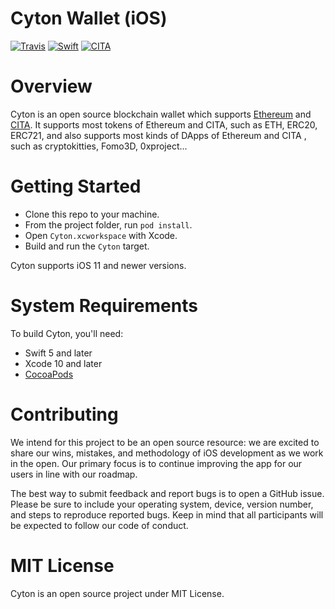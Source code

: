 # Cyton Wallet (iOS)

[![Travis](https://travis-ci.com/cryptape/cyton-ios.svg?branch=develop)](https://travis-ci.com/cryptape/cyton-ios)
[![Swift](https://img.shields.io/badge/Swift-5.0-orange.svg?style=flat)](https://developer.apple.com/swift/)
[![CITA](https://img.shields.io/badge/made%20for-CITA-blue.svg)](https://www.citahub.com)

Overview
===============

Cyton is an open source blockchain wallet which supports [Ethereum](https://www.ethereum.org/) and [CITA](https://github.com/cryptape/cita). It supports most tokens of Ethereum and CITA, such as ETH, ERC20, ERC721, and also supports most kinds of DApps of Ethereum and CITA , such as cryptokitties, Fomo3D, 0xproject...

Getting Started
===============

* Clone this repo to your machine.
* From the project folder, run `pod install`.
* Open `Cyton.xcworkspace` with Xcode.
* Build and run the `Cyton` target.

Cyton supports iOS 11 and newer versions.

System Requirements
===================

To build Cyton, you'll need:

* Swift 5 and later
* Xcode 10 and later
* [CocoaPods](https://cocoapods.org)

Contributing
============

We intend for this project to be an open source resource: we are excited to
share our wins, mistakes, and methodology of iOS development as we work
in the open. Our primary focus is to continue improving the app for our users in
line with our roadmap.

The best way to submit feedback and report bugs is to open a GitHub issue.
Please be sure to include your operating system, device, version number, and
steps to reproduce reported bugs. Keep in mind that all participants will be
expected to follow our code of conduct.

MIT License
===========

Cyton is an open source project under MIT License.

